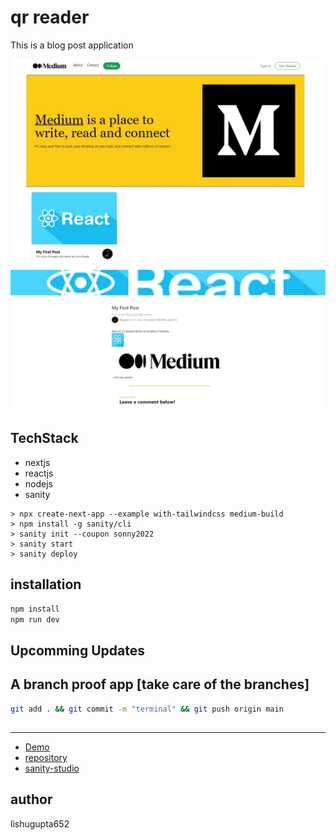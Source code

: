 # qr reader

This is a blog post application

![Home](./homepage.jpg)
![blog page](./blog.jpg)

## TechStack

- nextjs
- reactjs
- nodejs
- sanity

```
> npx create-next-app --example with-tailwindcss medium-build
> npm install -g sanity/cli
> sanity init --coupon sonny2022
> sanity start
> sanity deploy

```

## installation

```bash
npm install
npm run dev
```

## Upcomming Updates

## A branch proof app [take care of the branches]

```bash
git add . && git commit -m "terminal" && git push origin main
```

##

---

- [Demo](https://medium-blog-app.vercel.app/)
- [repository](https://github.com/LishuGupta652/MediumBlogApp)
- [sanity-studio](https://gitman.sanity.studio/)

## author

lishugupta652
